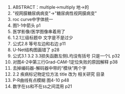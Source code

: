 1. ABSTRACT：multiple->multiply  地->的
2. "视网膜糖尿病病变"->"糖尿病性视网膜病变"
3. roc curve中字体统一
4. 图1-1中箭头  p1
5. 医学影像/医学图像串着用了
6. 1.2.1三级标题中 文字是不是过少
7. 公式2.8 等号左边和右边 p11
8. U-Net结构图画错了 p28
9. 公式3.1 3.2 3.3损失函数左侧L均没有括号 只是一个L p32
10. 对图4-2中第三行Grad-CAM-1定位失败的原因解释  p38
11. 去掉编码器-解码器中带的“模块”两个字
12. 2.2 疾病标记物定位方法 title 改为 相关研究 目录
13. P-R曲线有点模糊 图4-10 p48
14. 数字在`$$`和不在`$$`之间混用  p21
